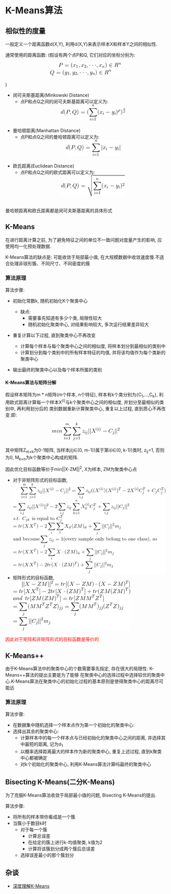 # K-Means算法

## 相似性的度量

一般定义一个距离函数d(X,Y), 利用d(X,Y)来表示样本X和样本Y之间的相似性.

通常使用的距离函数: (假设有两个点P和Q, 它们对应的坐标分别为: 
<br><center>![](../MularGif/Part3-Clustering/Chapter10Gif/PAndQ.gif)</center></br>)
- 闵可夫斯基距离(Minkowski Distance)
    - 点P和点Q之间的闵可夫斯基距离可以定义为:
    <br><center>![](../MularGif/Part3-Clustering/Chapter10Gif/Minkowski%20Distance.gif)</center></br>
- 曼哈顿距离(Manhattan Distance)
    - 点P和点Q之间的曼哈顿距离可以定义为:
    <br><center>![](../MularGif/Part3-Clustering/Chapter10Gif/Manhattan%20Distance.gif)</center></br>
- 欧氏距离(Euclidean Distance)
    - 点P和点Q之间的欧式距离可以定义为:
    <br><center>![](../MularGif/Part3-Clustering/Chapter10Gif/Euclidean%20Distance.gif)</center></br>
    
曼哈顿距离和欧氏距离都是闵可夫斯基距离的具体形式

## K-Means

在进行距离计算之前, 为了避免特征之间的单位不一致问题对度量产生的影响, 应使用均一化预处理数据.

K-Means算法的缺点是: 可能收敛于局部最小值, 在大规模数据中收敛速度慢.不适合处理非球形簇、不同尺寸、不同密度的簇

### 算法原理

算法步骤:
- 初始化常数k,  随机初始化K个聚类中心
    - 缺点:
        - 需要事先知道有多少个类, 局限性较大
        - 随机初始化聚类中心, 对结果影响较大, 多次运行结果差异较大
        
- 重复计算以下过程, 直到聚类中心不再改变
    - 计算每个样本与每个聚类中心之间的相似度, 将样本划分到最相似的类别中
    - 计算划分到每个类别中的所有样本特征的均值, 并将该均值作为每个类新的聚类中心
- 输出最终的聚类中心以及每个样本所属的类别

#### K-Means算法与矩阵分解

假设样本矩阵为m * n矩阵(m个样本, n个特征), 样本有k个类分别为{C<sub>1</sub>,...,C<sub>k</sub>}, 
利用欧式距离计算每一个样本X<sup>(i)</sup>与k个聚类中心之间的相似度, 并划分至最相似的类别中, 再利用划分后的
类别数据重新计算聚类中心, 重复以上过程, 直到质心不再改变.即:
<br><center>![](../MularGif/Part3-Clustering/Chapter10Gif/Found%20K%20Center.gif)</center></br>
其中矩阵Z<sub>m×k</sub>为0-1矩阵, 当样本j(j∈(0, m-1))属于第i(i∈(0, k-1))类时, z<sub>ij</sub>=1, 否则为0, 
M<sub>k×n</sub>为k个聚类中心构成的矩阵.

因此优化目标函数等价于min||X-ZM||<sup>2</sup>, X为样本, ZM为聚类中心点

- 对于非矩阵形式的目标函数,![](../MularGif/Part3-Clustering/Chapter10Gif/K%20Not%20Martix.gif)
- 矩阵形式的目标函数, ![](../MularGif/Part3-Clustering/Chapter10Gif/K%20Matrix.gif)

<font color=#FF0800>因此对于矩阵和非矩阵形式的目标函数是等价的</font>


## K-Means++

由于K-Means算法中的聚类中心的个数需要事先指定, 存在很大的局限性. K-Means++算法的提出主要是为了能够
在聚类中心的选择过程中选择较优的聚类中心.K-Means算法在聚类中心的初始化过程的基本原则是使得聚类中心的距离尽可能远

### 算法原理

算法步骤:
- 在数据集中随机选择一个样本点作为第一个初始化的聚类中心:
- 选择出其余的聚类中心:
    - 计算样本中的每一个样本点与已经初始化的聚类中心之间的距离, 
    并选择其中最短的距离, 记为d<sub>1</sub>
    - 以概率选择距离最大的样本作为新的聚类中心, 重复上述过程, 直到k聚类中心都被确定
    - 对k个初始化的聚类中心, 利用K-Means算法计算吗最终的聚类中心
    

## Bisecting K-Means(二分K-Means)

为了克服K-Means算法收敛于局部最小值的问题, Bisecting K-Means的提出.

算法步骤:
- 将所有的样本带你看成是一个簇
- 当簇小于数目k时
    - 对于每一个簇
        - 计算总误差
        - 在给定的簇上进行k-均值聚类, k值为2
        - 计算将该簇划分成两个簇后总误差
    - 选择误差最小的那个簇划分

## 杂谈

- [深度理解K-Means](https://blog.csdn.net/taoyanqi8932/article/details/53727841)

